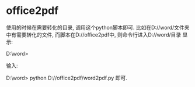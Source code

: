 # office2pdf
使用的时候在需要转化的目录, 调用这个python脚本即可.
比如在D://word/文件夹中有需要转化的文件, 而脚本在D://office2pdf中, 则命令行进入D://word/目录
显示:


D:\word> 



输入:


D:\word> python D://office2pdf/word2pdf.py 即可.
